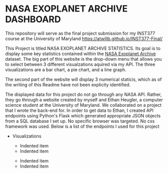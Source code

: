 # NASA EXOPLANET ARCHIVE DASHBOARD
This repository will serve as the final project submission for my INST377 course at the University of Maryland
https://atwillb.github.io/INST377-Final/

This Project is titled NASA EXOPLANET ARCHIVE STATISTICS. Its goal is to display some key statistics contained within the [NASA Exoplanet Archive](https://www.google.com/search?client=safari&rls=en&q=NASA+exoplanet+archive&ie=UTF-8&oe=UTF-8) dataset. The big part of this website is the drop-down menu that allows you to select between 3 different visualzations aquired via my API. The three visualizations are a bar chart, a pie chart, and a line graph. 

The second part of the website will display 3 numerical staticis, which as of the writing of this Readme have not been explicity identified. 

The displayed data for this project do not go through any NASA API. Rather, they go through a website created by myself and Ethan Heugler, a computer science student at the University of Maryland. We collaborated on a project that I wrote the back-end for. In order to get data to Ethan, I created API endpoints using Python's Flask which generated appropriate JSON objects from a SQL database I set up. No specific browser was targeted. No css framework was used. 
Below is a list of the endpoints I used for this project

<ul>
    <li>Visualizations</li>
    <ul>
        <li>Indented item</li>
        <li>Indented item</li>
    </ul>
    <ul>
      <li>Indented item</li>
      <li>Indented item</li>
    </ul>
</ul>


